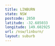 ```yaml
---
title: LINBURN
state: NSW
postcode: 2850
latitude: -32.685033
longitude: 149.602925
url: /nsw/linburn/
layout: suburb
---
```

